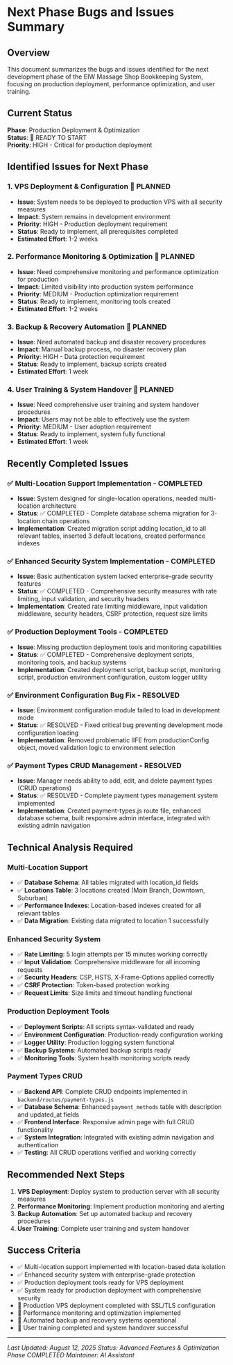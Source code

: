 # Next Phase Bugs and Issues Summary

## Overview
This document summarizes the bugs and issues identified for the next development phase of the EIW Massage Shop Bookkeeping System, focusing on production deployment, performance optimization, and user training.

## Current Status
**Phase**: Production Deployment & Optimization  
**Status**: 🔄 READY TO START  
**Priority**: HIGH - Critical for production deployment

## Identified Issues for Next Phase

### 1. VPS Deployment & Configuration 🔄 PLANNED
- **Issue**: System needs to be deployed to production VPS with all security measures
- **Impact**: System remains in development environment
- **Priority**: HIGH - Production deployment requirement
- **Status**: Ready to implement, all prerequisites completed
- **Estimated Effort**: 1-2 weeks

### 2. Performance Monitoring & Optimization 🔄 PLANNED
- **Issue**: Need comprehensive monitoring and performance optimization for production
- **Impact**: Limited visibility into production system performance
- **Priority**: MEDIUM - Production optimization requirement
- **Status**: Ready to implement, monitoring tools created
- **Estimated Effort**: 1-2 weeks

### 3. Backup & Recovery Automation 🔄 PLANNED
- **Issue**: Need automated backup and disaster recovery procedures
- **Impact**: Manual backup process, no disaster recovery plan
- **Priority**: HIGH - Data protection requirement
- **Status**: Ready to implement, backup scripts created
- **Estimated Effort**: 1 week

### 4. User Training & System Handover 🔄 PLANNED
- **Issue**: Need comprehensive user training and system handover procedures
- **Impact**: Users may not be able to effectively use the system
- **Priority**: MEDIUM - User adoption requirement
- **Status**: Ready to implement, system fully functional
- **Estimated Effort**: 1 week

## Recently Completed Issues

### ✅ Multi-Location Support Implementation - COMPLETED
- **Issue**: System designed for single-location operations, needed multi-location architecture
- **Status**: ✅ COMPLETED - Complete database schema migration for 3-location chain operations
- **Implementation**: Created migration script adding location_id to all relevant tables, inserted 3 default locations, created performance indexes

### ✅ Enhanced Security System Implementation - COMPLETED
- **Issue**: Basic authentication system lacked enterprise-grade security features
- **Status**: ✅ COMPLETED - Comprehensive security measures with rate limiting, input validation, and security headers
- **Implementation**: Created rate limiting middleware, input validation middleware, security headers, CSRF protection, request size limits

### ✅ Production Deployment Tools - COMPLETED
- **Issue**: Missing production deployment tools and monitoring capabilities
- **Status**: ✅ COMPLETED - Comprehensive deployment scripts, monitoring tools, and backup systems
- **Implementation**: Created deployment script, backup script, monitoring script, production environment configuration, custom logger utility

### ✅ Environment Configuration Bug Fix - RESOLVED
- **Issue**: Environment configuration module failed to load in development mode
- **Status**: ✅ RESOLVED - Fixed critical bug preventing development mode configuration loading
- **Implementation**: Removed problematic IIFE from productionConfig object, moved validation logic to environment selection

### ✅ Payment Types CRUD Management - RESOLVED
- **Issue**: Manager needs ability to add, edit, and delete payment types (CRUD operations)
- **Status**: ✅ RESOLVED - Complete payment types management system implemented
- **Implementation**: Created payment-types.js route file, enhanced database schema, built responsive admin interface, integrated with existing admin navigation

## Technical Analysis Required

### Multi-Location Support
- ✅ **Database Schema**: All tables migrated with location_id fields
- ✅ **Locations Table**: 3 locations created (Main Branch, Downtown, Suburban)
- ✅ **Performance Indexes**: Location-based indexes created for all relevant tables
- ✅ **Data Migration**: Existing data migrated to location 1 successfully

### Enhanced Security System
- ✅ **Rate Limiting**: 5 login attempts per 15 minutes working correctly
- ✅ **Input Validation**: Comprehensive middleware for all incoming requests
- ✅ **Security Headers**: CSP, HSTS, X-Frame-Options applied correctly
- ✅ **CSRF Protection**: Token-based protection working
- ✅ **Request Limits**: Size limits and timeout handling functional

### Production Deployment Tools
- ✅ **Deployment Scripts**: All scripts syntax-validated and ready
- ✅ **Environment Configuration**: Production-ready configuration working
- ✅ **Logger Utility**: Production logging system functional
- ✅ **Backup Systems**: Automated backup scripts ready
- ✅ **Monitoring Tools**: System health monitoring scripts ready

### Payment Types CRUD
- ✅ **Backend API**: Complete CRUD endpoints implemented in `backend/routes/payment-types.js`
- ✅ **Database Schema**: Enhanced `payment_methods` table with description and updated_at fields
- ✅ **Frontend Interface**: Responsive admin page with full CRUD functionality
- ✅ **System Integration**: Integrated with existing admin navigation and authentication
- ✅ **Testing**: All CRUD operations verified and working correctly

## Recommended Next Steps
1. **VPS Deployment**: Deploy system to production server with all security measures
2. **Performance Monitoring**: Implement production monitoring and alerting
3. **Backup Automation**: Set up automated backup and recovery procedures
4. **User Training**: Complete user training and system handover

## Success Criteria
- ✅ Multi-location support implemented with location-based data isolation
- ✅ Enhanced security system with enterprise-grade protection
- ✅ Production deployment tools ready for VPS deployment
- ✅ System ready for production deployment with comprehensive security
- 🔄 Production VPS deployment completed with SSL/TLS configuration
- 🔄 Performance monitoring and optimization implemented
- 🔄 Automated backup and recovery systems operational
- 🔄 User training completed and system handover successful

---
*Last Updated: August 12, 2025*
*Status: Advanced Features & Optimization Phase COMPLETED*
*Maintainer: AI Assistant*

